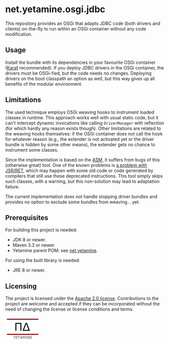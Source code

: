 # net.yetamine.osgi.jdbc #

This repository provides an OSGi that adapts JDBC code (both drivers and clients) on-the-fly to run within an OSGi container without any code modification.


## Usage ##

Install the bundle with its dependencies in your favourite OSGi container ([Karaf](http://karaf.apache.org/) recommended). If you deploy JDBC drivers in the OSGi container, the drivers must be OSGi-fied, but the code needs no changes. Deploying drivers on the boot classpath an option as well, but this way gives up all benefits of the modular environment.


## Limitations

The used technique employs OSGi weaving hooks to instrument loaded classes in runtime. This approach works well with usual static code, but it can't intercept dynamic invocations like calling `DriverManager` with reflection (for which hardly any reason exists though). Other limitations are related to the weaving hooks themselves: if the OSGi container does not call the hook for whatever reason (e.g., the extender is not activated yet or the driver bundle is hidden by some other means), the extender gets no chance to instrument some classes.

Since the implementation is based on the [ASM](http://asm.ow2.org/), it suffers from bugs of this (otherwise great) tool. One of the known problems is [a problem with JSR/RET](http://mail-archive.ow2.org/asm/2008-11/msg00007.html), which may happen with some old code or code generated by compilers that still use these deprecated instructions. This tool simply skips such classes, with a warning, but this non-solution may lead to adaptation failure.

The current implementation does not handle stopping driver bundles and provides no option to exclude some bundles from weaving… yet.


## Prerequisites ##

For building this project is needed:

* JDK 8 or newer.
* Maven 3.3 or newer.
* Yetamine parent POM: see [net.yetamine](http://github.com/pdolezal/net.yetamine).

For using the built library is needed:

* JRE 8 or newer.


## Licensing ##

The project is licensed under the [Apache 2.0 license](http://www.apache.org/licenses/LICENSE-2.0). Contributions to the project are welcome and accepted if they can be incorporated without the need of changing the license or license conditions and terms.


[![Yetamine logo](https://github.com/pdolezal/net.yetamine/raw/master/about/Yetamine_small.png "Our logo")](https://github.com/pdolezal/net.yetamine/blob/master/about/Yetamine_large.png)
